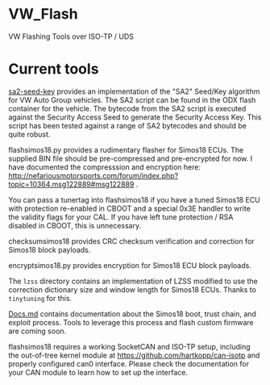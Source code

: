 # VW_Flash
VW Flashing Tools over ISO-TP / UDS

# Current tools
[sa2-seed-key](https://github.com/bri3d/sa2_seed_key) provides an implementation of the "SA2" Seed/Key algorithm for VW Auto Group vehicles. The SA2 script can be found in the ODX flash container for the vehicle. The bytecode from the SA2 script is executed against the Security Access Seed to generate the Security Access Key. This script has been tested against a range of SA2 bytecodes and should be quite robust.

flashsimos18.py provides a rudimentary flasher for Simos18 ECUs. The supplied BIN file should be pre-compressed and pre-encrypted for now. I have documented the compresssion and encryption here: http://nefariousmotorsports.com/forum/index.php?topic=10364.msg122889#msg122889 . 

You can pass a tunertag into flashsimos18 if you have a tuned Simos18 ECU with protection re-enabled in CBOOT and a special 0x3E handler to write the validity flags for your CAL. If you have left tune protection / RSA disabled in CBOOT, this is unnecessary.

checksumsimos18 provides CRC checksum verification and correction for Simos18 block payloads.

encryptsimos18.py provides encryption for Simos18 ECU block payloads.

The `lzss` directory contains an implementation of LZSS modified to use the correction dictionary size and window length for Simos18 ECUs. Thanks to `tinytuning` for this. 

[Docs.md](Docs.md) contains documentation about the Simos18 boot, trust chain, and exploit process. Tools to leverage this process and flash custom firmware are coming soon.

flashsimos18 requires a working SocketCAN and ISO-TP setup, including the out-of-tree kernel module at https://github.com/hartkopp/can-isotp and properly configured can0 interface. Please check the documentation for your CAN module to learn how to set up the interface.
